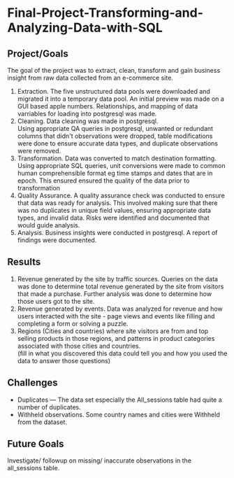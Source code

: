 # Final-Project-Transforming-and-Analyzing-Data-with-SQL

## Project/Goals
The goal of the project was to extract, clean, transform and gain business insight from raw data collected from an e-commerce site.  

1. Extraction.
The five unstructured data pools were downloaded and migrated it into a temporary data pool. An initial preview was made on a GUI based apple numbers. Relationships, and mapping of data varriables for loading into postgresql was made.
2. Cleaning.
Data cleaning was made in postgresql.  
Using appropriate QA queries in postgresql, unwanted or redundant columns that didn't observations were dropped, table modifications were done to ensure accurate data types, and duplicate observations were removed.
3. Transformation. Data was converted to match destination formatting. Using appropriate SQL queries, unit conversions were made to common human comprehensible format eg time stamps and dates that are in epoch. This ensured ensured the quality of the data prior to transformation
4. Quality Assurance. A quality assurance check was conducted to ensure that data was ready for analysis. This involved making sure that there was no duplicates in unique field values, ensuring appropriate data types, and invalid data. Risks were identified and documented that would guide analysis.
5. Analysis. Business insights were conducted in postgresql. A report of findings were documented.  

## Results
1. Revenue generated by the site by traffic sources. Queries on the data was done to determine total revenue generated by the site from visitors that made a purchase. Further analysis was done to determine how those users got to  the site.
2. Revenue generated by events. Data was analyzed for revenue and how users interacted with the site - page views and events like filling and completing a form or solving a puzzle.
3. Regions (Cities and countries) where site visitors are from and top selling products in those regions, and patterns in product categories associated with those cities and countries.   
(fill in what you discovered this data could tell you and how you used the data to answer those questions)

## Challenges
* Duplicates — The data set especially the All_sessions table had quite a number of duplicates.
* Withheld observations. Some country names and cities were Withheld from the dataset.

## Future Goals
Investigate/ followup on missing/ inaccurate observations in the all_sessions table.
